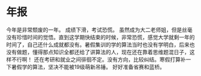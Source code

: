 # 年报 
今年是非常颓废的一年。
成绩下滑，考试恐慌。
虽然成为大二老师姐，但是丝毫没有珍惜时间的觉悟。直到这学期快结束的时候，非常恐慌，感觉大学就剩一年的时间了，自己还什么成就都没有。暑假集训的学的算法当时也没有学明白，后来也没有做题，懂得那点知识全都还给了讲算法的人，现在还在靠着思维题混日子，这样不行啊！
还在考研和就业之间徘徊不定。没有方向，比较纠结。寒假打算补一下暑假学的算法，坚决不能被19级萌新吊锤。
好好准备省赛和蓝桥。
